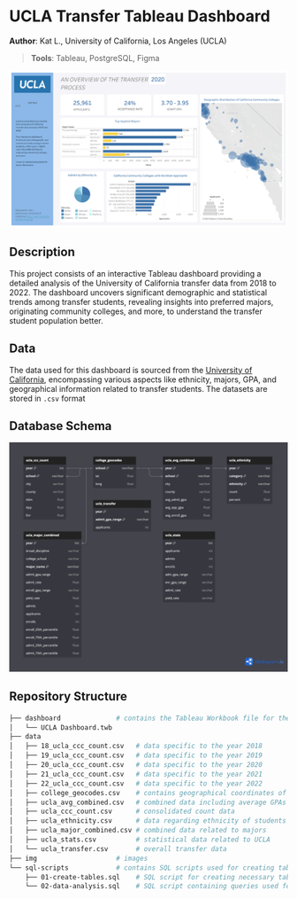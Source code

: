 # UCLA Transfer Tableau Dashboard 

**Author**: Kat L., University of California, Los Angeles (UCLA)

> **Tools**: Tableau, PostgreSQL, Figma 

![An Overview of the Dashboard](<img/UCLA Transfer Dashboard.png>)

## Description 
This project consists of an interactive Tableau dashboard providing a detailed analysis of the University of California transfer data from 2018 to 2022. The dashboard uncovers significant demographic and statistical trends among transfer students, revealing insights into preferred majors, originating community colleges, and more, to understand the transfer student population better.

## Data 
The data used for this dashboard is sourced from the [University of California](https://www.universityofcalifornia.edu/), encompassing various aspects like ethnicity, majors, GPA, and geographical information related to transfer students. The datasets are stored in `.csv` format

## Database Schema
![Database](img/uc-transfers-dbd.png)

## Repository Structure  
```bash 
├── dashboard              # contains the Tableau Workbook file for the dashboard
│   └── UCLA Dashboard.twb 
├── data                   
│   ├── 18_ucla_ccc_count.csv   # data specific to the year 2018
│   ├── 19_ucla_ccc_count.csv   # data specific to the year 2019
│   ├── 20_ucla_ccc_count.csv   # data specific to the year 2020
│   ├── 21_ucla_ccc_count.csv   # data specific to the year 2021
│   ├── 22_ucla_ccc_count.csv   # data specific to the year 2022
│   ├── college_geocodes.csv    # contains geographical coordinates of colleges
│   ├── ucla_avg_combined.csv   # combined data including average GPAs
│   ├── ucla_ccc_count.csv      # consolidated count data
│   ├── ucla_ethnicity.csv      # data regarding ethnicity of students
│   ├── ucla_major_combined.csv # combined data related to majors
│   ├── ucla_stats.csv          # statistical data related to UCLA
│   └── ucla_transfer.csv       # overall transfer data
├── img                    # images
└── sql-scripts            # contains SQL scripts used for creating tables and performing data analysis
    ├── 01-create-tables.sql    # SQL script for creating necessary tables in the database
    └── 02-data-analysis.sql    # SQL script containing queries used for performing comprehensive data analysis
```